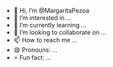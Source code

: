 - 👋 Hi, I’m @MargaritaPezoa
- 👀 I’m interested in ...
- 🌱 I’m currently learning ...
- 💞️ I’m looking to collaborate on ...
- 📫 How to reach me ...
- 😄 Pronouns: ...
- ⚡ Fun fact: ...

<!---
MargaritaPezoa/MargaritaPezoa is a ✨ special ✨ repository because its `README.md` (this file) appears on your GitHub profile.
You can click the Preview link to take a look at your changes.
--->
